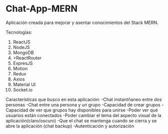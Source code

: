 # Chat-App-MERN
Aplicación creada para mejorar y asentar conocimientos del Stack MERN.

Tecnologías:
<ol>
  <li>ReactJS</li>
  <li>NodeJS</li>
  <li>MongoDB</li>
  <li>>ReactRouter</li>
  <li>ExpresJS</li>
  <li>Motion</li>
  <li>Redux</li>
  <li>Axios</li>
  <li>Material UI</li>
  <li>Socket.io</li>
</ol>
Características que busco en esta aplicación:
  -Chat instantñaneo entre dos personas
  -Chat entre una persona y un grupo
  -Capacidad de crear grupos
  -Capacidad de ver que grupos hay disponibles para unirse
  -Poder ver qué usuarios están conectados
  -Poder cambiar el tema del aspecto visual de la aplicación(claro/oscuro)
  -Que el chat se mantenga cuando se cierra y se abre la aplicación (chat backup)
  -Autenticación y autorización

